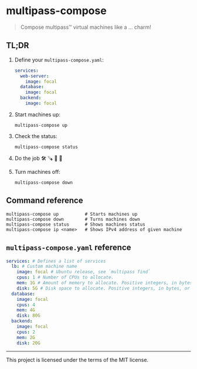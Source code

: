 # multipass-compose

> Compose multipass™ virtual machines like a ... charm!

## TL;DR

1. Define your `multipass-compose.yaml`:

   ```yaml
   services:
     web-server:
       image: focal
     database:
       image: focal
     backend:
       image: focal
   ```

2. Start machines up:

   ```shell
   multipass-compose up
   ```

3. Check the status:

   ```shell
   multipass-compose status
   ```

4. Do the job :hammer_and_wrench: :carpentry_saw: :hammer: :wrench:
5. Turn machines off:

   ```shell
   multipass-compose down
   ```

## Command reference

```shell
multipass-compose up          # Starts machines up
multipass-compose down        # Turns machines down
multipass-compose status      # Shows machines status
multipass-compose ip <name>   # Shows IPv4 address of given machine
```

## `multipass-compose.yaml` reference

```yaml
services: # Defines a list of services
  lb: # Custom machine name
    image: focal # Ubuntu release, see `multipass find`
    cpus: 1 # Number of CPUs to allocate.
    mem: 1G # Amount of memory to allocate. Positive integers, in bytes, or with K, M, G suffix.
    disk: 5G # Disk space to allocate. Positive integers, in bytes, or with K, M, G suffix.
  database:
    image: focal
    cpus: 4
    mem: 4G
    disk: 80G
  backend:
    image: focal
    cpus: 2
    mem: 2G
    disk: 20G
```

---

This project is licensed under the terms of the MIT license.
